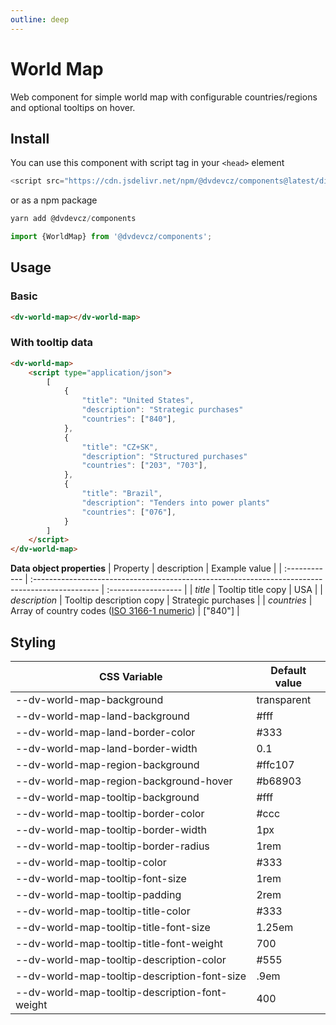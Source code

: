 ```yaml
---
outline: deep
---
```


# World Map

Web component for simple world map with configurable countries/regions and optional tooltips on hover.

## Install

You can use this component with script tag in your `<head>` element

```js
<script src="https://cdn.jsdelivr.net/npm/@dvdevcz/components@latest/dist/world-map/world-map.js" type="module"></script>
```

or as a npm package

```js
yarn add @dvdevcz/components
```

```js
import {WorldMap} from '@dvdevcz/components';
```

## Usage

### Basic
```html
<dv-world-map></dv-world-map>
```

### With tooltip data
```html
<dv-world-map>
    <script type="application/json">
        [
            {
                "title": "United States",
                "description": "Strategic purchases"
                "countries": ["840"],
            },
            {
                "title": "CZ+SK",
                "description": "Structured purchases"
                "countries": ["203", "703"],
            },
            {
                "title": "Brazil",
                "description": "Tenders into power plants"
                "countries": ["076"],
            }
        ]
    </script>
</dv-world-map>
```

**Data object properties**
| Property      | description                                                                                     | Example value        |
| :------------ | :---------------------------------------------------------------------------------------------- | :------------------ |
| *title*       | Tooltip title copy                                                                              | USA                 |
| *description* | Tooltip description copy                                                                        | Strategic purchases |
| *countries*   | Array of country codes ([ISO 3166-1 numeric](https://en.wikipedia.org/wiki/ISO_3166-1_numeric)) | ["840"]             |


## Styling

| CSS Variable | Default value |
| ------------ | ------------- |
| --dv-world-map-background | transparent |
| --dv-world-map-land-background | #fff |
| --dv-world-map-land-border-color | #333 |
| --dv-world-map-land-border-width | 0.1 |
| --dv-world-map-region-background | #ffc107 |
| --dv-world-map-region-background-hover | #b68903 |
| --dv-world-map-tooltip-background | #fff |
| --dv-world-map-tooltip-border-color | #ccc |
| --dv-world-map-tooltip-border-width | 1px |
| --dv-world-map-tooltip-border-radius | 1rem |
| --dv-world-map-tooltip-color | #333 |
| --dv-world-map-tooltip-font-size | 1rem |
| --dv-world-map-tooltip-padding | 2rem |
| --dv-world-map-tooltip-title-color | #333 |
| --dv-world-map-tooltip-title-font-size | 1.25em |
| --dv-world-map-tooltip-title-font-weight | 700 |
| --dv-world-map-tooltip-description-color | #555 |
| --dv-world-map-tooltip-description-font-size | .9em |
| --dv-world-map-tooltip-description-font-weight | 400 |
